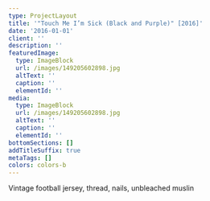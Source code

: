 ```yaml
---
type: ProjectLayout
title: '"Touch Me I’m Sick (Black and Purple)" [2016]'
date: '2016-01-01'
client: ''
description: ''
featuredImage:
  type: ImageBlock
  url: /images/149205602898.jpg
  altText: ''
  caption: ''
  elementId: ''
media:
  type: ImageBlock
  url: /images/149205602898.jpg
  altText: ''
  caption: ''
  elementId: ''
bottomSections: []
addTitleSuffix: true
metaTags: []
colors: colors-b
---
```

Vintage football jersey, thread, nails, unbleached muslin
